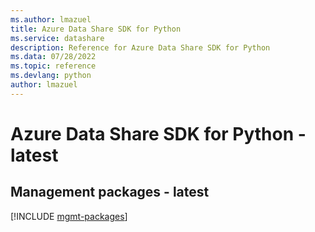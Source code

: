 ```yaml
---
ms.author: lmazuel
title: Azure Data Share SDK for Python
ms.service: datashare
description: Reference for Azure Data Share SDK for Python
ms.data: 07/28/2022
ms.topic: reference
ms.devlang: python
author: lmazuel
---
```

# Azure Data Share SDK for Python - latest

## Management packages - latest
[!INCLUDE [mgmt-packages](data-share-mgmt-index.md)]